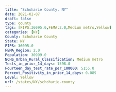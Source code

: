 ```yaml
---
title: "Schoharie County, NY"
date: 2021-02-07
draft: false
type: county
tags: [FIPS:36095.0,FEMA:2.0,Medium metro,Yellow]
categories: [NY]
County: Schoharie County
State: NY
FIPS: 36095.0
FEMA_Region: 2.0
Population: 30999.0
NCHS_Urban_Rural_Classification: Medium metro
Tests_in_prior_14_days: 1598.0
Fourteen_day_test_rate_per_100000: 5155.0
Percent_Positivity_in_prior_14_days: 0.089
Level: Yellow
url: /states/NY/schoharie-county
---
```



